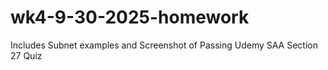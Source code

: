 # wk4-9-30-2025-homework

Includes Subnet examples and Screenshot of Passing Udemy SAA Section 27 Quiz

